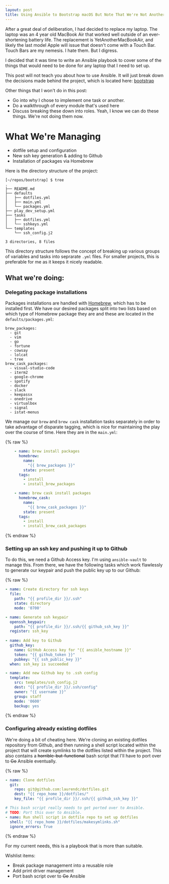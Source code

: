 ```yaml
---
layout: post
title: Using Ansible to Bootstrap macOS But Note That We're Not AnotherBlogTeachingYouHowToAnsible
---
```


After a great deal of deliberation, I had decided to replace my laptop. The laptop was an 4 year old MacBook Air that worked well outside of an ever-shortening battery life. The replacement is YetAnotherMacBookAir, and likely the last model Apple will issue that doesn't come with a Touch Bar. Touch Bars are my nemesis. I hate them. But I digress. 

I decided that it was time to write an Ansible playbook to cover some of the things that would need to be done for any laptop that I need to set up.

This post will not teach you about how to use Ansible. It will just break down the decisions made behind the project, which is located here: [bootstrap](https://github.com/laurendc/bootstrap)

Other things that I won't do in this post:
* Go into why I chose to implement one task or another.
* Do a walkthrough of every module that's used here
* Discuss breaking these down into roles. Yeah, I know we can do these things. We're not doing them now. 

# What We're Managing
* dotfile setup and configuration
* New ssh key generation & adding to Github
* Installation of packages via Homebrew

Here is the directory structure of the project:

```
[~/repos/bootstrap] $ tree
.
├── README.md
├── defaults
│   ├── dotfiles.yml
│   ├── main.yml
│   └── packages.yml
├── play_dev_setup.yml
├── tasks
│   ├── dotfiles.yml
│   └── sshkeys.yml
└── templates
    └── ssh_config.j2

3 directories, 8 files
```
This directory structure follows the concept of breaking up various groups of variables and tasks into seprarate `.yml` files. For smaller projects, this is preferable for me as it keeps it nicely readable.

## What we're doing:

### Delegating package installations
  
Packages installations are handled with [Homebrew](https://brew.sh/), which has to be installed first.  We have our desired packages split into two lists based on which type of Homebrew package they are and these are located in the `defaults/packages.yml`:

```
brew_packages:
  - git
  - vim
  - go
  - fortune
  - cowsay
  - lolcat
  - tree
brew_cask_packages:
  - visual-studio-code
  - iterm2
  - google-chrome
  - spotify
  - docker
  - slack
  - keepassx
  - onedrive
  - virtualbox
  - signal
  - istat-menus
```

We manage our `brew` and `brew cask` installation tasks separately in order to take advantage of disparate tagging, which is nice for maintaining the play over the course of time. Here they are in the `main.yml`:

{% raw %}
```yaml
    - name: brew install packages
      homebrew: 
        name:
          "{{ brew_packages }}"
        state: present
      tags:
        - install
        - install_brew_packages

    - name: brew cask install packages
      homebrew_cask:
        name:
          "{{ brew_cask_packages }}"
        state: present
      tags:
        - install
        - install_brew_cask_packages
```
{% endraw %}

### Setting up an ssh key and pushing it up to Github
To do this, we need a Github Access key. I'm using `ansible-vault` to manage this. From there, we have the following tasks which work flawlessly to generate our keypair and push the public key up to our Github:

{% raw %}
```yaml
- name: Create directory for ssh keys
  file:
    path: "{{ profile_dir }}/.ssh"
    state: directory
    mode: '0700'

- name: Generate ssh keypair
  openssh_keypair:
    path: "{{ profile_dir }}/.ssh/{{ github_ssh_key }}"
  register: ssh_key
    
- name: Add key to Github
  github_key:
    name: GitHub Access key for "{{ ansible_hostname }}"
    token: "{{ github_token }}"
    pubkey: "{{ ssh_public_key }}"
  when: ssh_key is succeeded

- name: Add new Github key to .ssh config
  template:
    src: templates/ssh_config.j2
    dest: "{{ profile_dir }}/.ssh/config"
    owner: "{{ username }}"
    group: staff
    mode: '0600'
    backup: yes
```
{% endraw %}

### Configuring already existing dotfiles
We're doing a bit of cheating here. We're cloning an existing dotfiles repository from Github, and then running a shell script located within the project that will create symlinks to the dotfiles listed within the project. This also contains a <strike>horrible-but-functional</strike> bash script that I'll have to port over to <strike>Go</strike> Ansible eventually. 

{% raw %}
```yaml
- name: Clone dotfiles
  git:
    repo: git@github.com:laurendc/dotfiles.git
    dest: "{{ repo_home }}/dotfiles/"
    key_file: "{{ profile_dir }}/.ssh/{{ github_ssh_key }}"

# This bash script really needs to get ported over to Ansible.
# TODO: Port this over to Ansible.
- name: Run shell script in dotfile repo to set up dotfiles
  shell: "{{ repo_home }}/dotfiles/makesymlinks.sh"
  ignore_errors: True
```
{% endraw %}

For my current needs, this is a playbook that is more than suitable.

Wishlist items:
* Break package management into a reusable role
* Add print driver management
* Port bash script over to <strike>Go</strike> Ansible